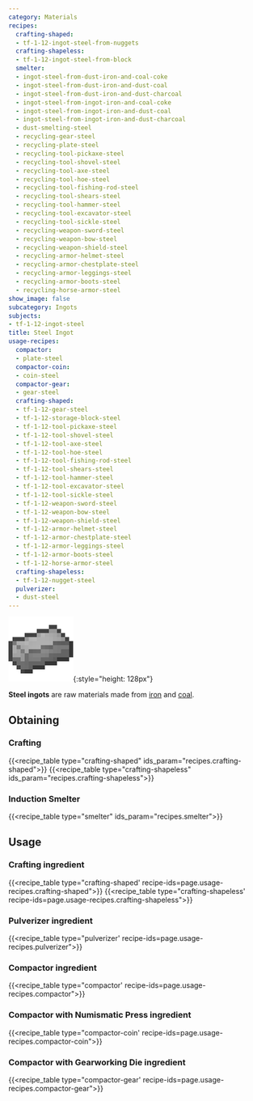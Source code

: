 ```yaml
---
category: Materials
recipes:
  crafting-shaped:
  - tf-1-12-ingot-steel-from-nuggets
  crafting-shapeless:
  - tf-1-12-ingot-steel-from-block
  smelter:
  - ingot-steel-from-dust-iron-and-coal-coke
  - ingot-steel-from-dust-iron-and-dust-coal
  - ingot-steel-from-dust-iron-and-dust-charcoal
  - ingot-steel-from-ingot-iron-and-coal-coke
  - ingot-steel-from-ingot-iron-and-dust-coal
  - ingot-steel-from-ingot-iron-and-dust-charcoal
  - dust-smelting-steel
  - recycling-gear-steel
  - recycling-plate-steel
  - recycling-tool-pickaxe-steel
  - recycling-tool-shovel-steel
  - recycling-tool-axe-steel
  - recycling-tool-hoe-steel
  - recycling-tool-fishing-rod-steel
  - recycling-tool-shears-steel
  - recycling-tool-hammer-steel
  - recycling-tool-excavator-steel
  - recycling-tool-sickle-steel
  - recycling-weapon-sword-steel
  - recycling-weapon-bow-steel
  - recycling-weapon-shield-steel
  - recycling-armor-helmet-steel
  - recycling-armor-chestplate-steel
  - recycling-armor-leggings-steel
  - recycling-armor-boots-steel
  - recycling-horse-armor-steel
show_image: false
subcategory: Ingots
subjects:
- tf-1-12-ingot-steel
title: Steel Ingot
usage-recipes:
  compactor:
  - plate-steel
  compactor-coin:
  - coin-steel
  compactor-gear:
  - gear-steel
  crafting-shaped:
  - tf-1-12-gear-steel
  - tf-1-12-storage-block-steel
  - tf-1-12-tool-pickaxe-steel
  - tf-1-12-tool-shovel-steel
  - tf-1-12-tool-axe-steel
  - tf-1-12-tool-hoe-steel
  - tf-1-12-tool-fishing-rod-steel
  - tf-1-12-tool-shears-steel
  - tf-1-12-tool-hammer-steel
  - tf-1-12-tool-excavator-steel
  - tf-1-12-tool-sickle-steel
  - tf-1-12-weapon-sword-steel
  - tf-1-12-weapon-bow-steel
  - tf-1-12-weapon-shield-steel
  - tf-1-12-armor-helmet-steel
  - tf-1-12-armor-chestplate-steel
  - tf-1-12-armor-leggings-steel
  - tf-1-12-armor-boots-steel
  - tf-1-12-horse-armor-steel
  crafting-shapeless:
  - tf-1-12-nugget-steel
  pulverizer:
  - dust-steel
---
```


![Steel ingot](/assets/images/docs/1.12/thermal-foundation/ingot-steel.png){:style="height: 128px"}


**Steel ingots** are raw materials made from
[iron](https://minecraft.gamepedia.com/Iron_Ingot) and
[coal](https://minecraft.gamepedia.com/Coal).


Obtaining
---------

### Crafting
{{<recipe_table type="crafting-shaped" ids_param="recipes.crafting-shaped">}}
{{<recipe_table type="crafting-shapeless" ids_param="recipes.crafting-shapeless">}}

### Induction Smelter
{{<recipe_table type="smelter" ids_param="recipes.smelter">}}


Usage
-----

### Crafting ingredient
{{<recipe_table type="crafting-shaped' recipe-ids=page.usage-recipes.crafting-shaped">}}
{{<recipe_table type="crafting-shapeless' recipe-ids=page.usage-recipes.crafting-shapeless">}}

### Pulverizer ingredient
{{<recipe_table type="pulverizer' recipe-ids=page.usage-recipes.pulverizer">}}

### Compactor ingredient
{{<recipe_table type="compactor' recipe-ids=page.usage-recipes.compactor">}}

### Compactor with Numismatic Press ingredient
{{<recipe_table type="compactor-coin' recipe-ids=page.usage-recipes.compactor-coin">}}

### Compactor with Gearworking Die ingredient
{{<recipe_table type="compactor-gear' recipe-ids=page.usage-recipes.compactor-gear">}}
